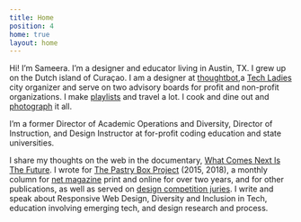 ```yaml
---
title: Home
position: 4
home: true
layout: home
---
```

Hi! I’m Sameera. I’m a designer and educator living in Austin, TX. I grew up on the Dutch island of Curaçao. I am a designer at [thoughtbot](http://www.thoughtbot.com),a [Tech Ladies](https://www.hiretechladies.com/join/?kid=GDT52) city organizer and serve on two advisory boards for profit and non-profit organizations. I make [playlists](https://open.spotify.com/user/hamtequila) and travel a lot. I cook and dine out and [photograph](http://www.instagram.com/the_tableaux) it all. 

I’m a former Director of Academic Operations and Diversity, Director of Instruction, and Design Instructor at for-profit coding education and state universities. 

I share my thoughts on the web in the documentary, [What Comes Next Is The Future](http://www.futureisnext.com/). I wrote for [The Pastry Box Project](https://the-pastry-box-project.net/baker/sameera-kapila) (2015, 2018), a monthly column for [net magazine](http://www.creativebloq.com/author/sam-kapila) print and online for over two years, and for other publications, as well as served on [design competition juries](http://samkapila.com/writing-and-community/). I write and speak about Responsive Web Design, Diversity and Inclusion in Tech, education involving emerging tech, and design research and process.